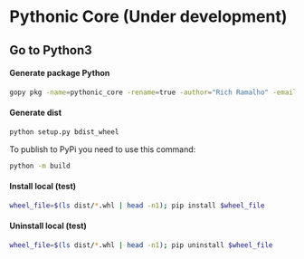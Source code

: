 # Pythonic Core (Under development)


## Go to Python3

#### Generate package Python

```sh
gopy pkg -name=pythonic_core -rename=true -author="Rich Ramalho" -email="richelton14@gmail.com" -desc="The core of pythonic in Golang" -url="https://github.com/richecr/pythonic-core" -output=pythonic_core -vm=python3 github.com/richecr/pythonic-core github.com/richecr/pythonic-core/lib/dialects github.com/richecr/pythonic-core/lib/query
```

#### Generate dist

```sh
python setup.py bdist_wheel
```

To publish to PyPi you need to use this command:

```sh
python -m build
```

#### Install local (test)

```sh
wheel_file=$(ls dist/*.whl | head -n1); pip install $wheel_file
```

#### Uninstall local (test)

```sh
wheel_file=$(ls dist/*.whl | head -n1); pip uninstall $wheel_file
```

